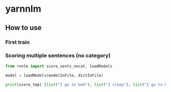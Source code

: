 # yarnnlm


## How to use

### First train

### Scoring multiple sentences (no category)

```python
from rnnlm import score_sents_nocat, loadModels

model = loadModels(modelInFile, dictInFile)

print(score_tmp( [list("I go to bed"), list("I sleep"), list("I go to bed")], model))
```
